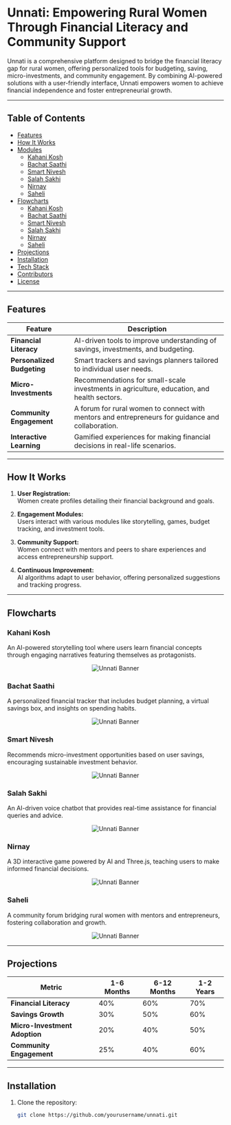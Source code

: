 # Unnati: Empowering Rural Women Through Financial Literacy and Community Support  

Unnati is a comprehensive platform designed to bridge the financial literacy gap for rural women, offering personalized tools for budgeting, saving, micro-investments, and community engagement. By combining AI-powered solutions with a user-friendly interface, Unnati empowers women to achieve financial independence and foster entrepreneurial growth.

---

## Table of Contents  

- [Features](#features)  
- [How It Works](#how-it-works)
- [Modules](#modules)
  - [Kahani Kosh](#kahani-kosh)  
  - [Bachat Saathi](#bachat-saathi)  
  - [Smart Nivesh](#smart-nivesh)  
  - [Salah Sakhi](#salah-sakhi)  
  - [Nirnay](#nirnay)  
  - [Saheli](#saheli) 
- [Flowcharts](#flowcharts)
  - [Kahani Kosh](#kahani-kosh)  
  - [Bachat Saathi](#bachat-saathi)  
  - [Smart Nivesh](#smart-nivesh)  
  - [Salah Sakhi](#salah-sakhi)  
  - [Nirnay](#nirnay)  
  - [Saheli](#saheli)  
- [Projections](#projections)  
- [Installation](#installation)  
- [Tech Stack](#tech-stack)  
- [Contributors](#contributors)  
- [License](#license)  

---

## Features  

| Feature                     | Description                                                                                     |  
|-----------------------------|-------------------------------------------------------------------------------------------------|  
| **Financial Literacy**      | AI-driven tools to improve understanding of savings, investments, and budgeting.               |  
| **Personalized Budgeting**  | Smart trackers and savings planners tailored to individual user needs.                         |  
| **Micro-Investments**       | Recommendations for small-scale investments in agriculture, education, and health sectors.     |  
| **Community Engagement**    | A forum for rural women to connect with mentors and entrepreneurs for guidance and collaboration.|  
| **Interactive Learning**    | Gamified experiences for making financial decisions in real-life scenarios.                    |  

---

## How It Works  

1. **User Registration:**  
   Women create profiles detailing their financial background and goals.  

2. **Engagement Modules:**  
   Users interact with various modules like storytelling, games, budget tracking, and investment tools.  

3. **Community Support:**  
   Women connect with mentors and peers to share experiences and access entrepreneurship support.  

4. **Continuous Improvement:**  
   AI algorithms adapt to user behavior, offering personalized suggestions and tracking progress.  

---

## Flowcharts

### Kahani Kosh  
An AI-powered storytelling tool where users learn financial concepts through engaging narratives featuring themselves as protagonists.

<div align="center">
  <img src="https://github.com/user-attachments/assets/ad7c57d6-f3aa-409c-8dd6-11312fcd7735" alt="Unnati Banner" />
</div>

### Bachat Saathi  
A personalized financial tracker that includes budget planning, a virtual savings box, and insights on spending habits.  

<div align="center">
  <img src="https://github.com/user-attachments/assets/543dbb6f-2499-4f63-83b5-111fa478fe15" alt="Unnati Banner" />
</div>

### Smart Nivesh  
Recommends micro-investment opportunities based on user savings, encouraging sustainable investment behavior.  

<div align="center">
  <img src="https://github.com/user-attachments/assets/8c03a0eb-795e-4700-b8cc-58fa2336375d" alt="Unnati Banner" />
</div>

### Salah Sakhi  
An AI-driven voice chatbot that provides real-time assistance for financial queries and advice.  

<div align="center">
  <img src="https://github.com/user-attachments/assets/7a4242ba-a44c-43fa-9587-51577dddbcb9" alt="Unnati Banner" />
</div>

### Nirnay  
A 3D interactive game powered by AI and Three.js, teaching users to make informed financial decisions.  

<div align="center">
  <img src="https://github.com/user-attachments/assets/51479884-aae2-480c-b4f5-8dd0efda480b" alt="Unnati Banner" />
</div>

### Saheli  
A community forum bridging rural women with mentors and entrepreneurs, fostering collaboration and growth.  

<div align="center">
  <img src="https://github.com/user-attachments/assets/d92e96f9-7cd0-42c5-b123-a3d1da25f4de" alt="Unnati Banner" />
</div>

---

## Projections  

| Metric                       | 1-6 Months | 6-12 Months | 1-2 Years  |  
|------------------------------|------------|-------------|------------|  
| **Financial Literacy**       | 40%        | 60%         | 70%        |  
| **Savings Growth**           | 30%        | 50%         | 60%        |  
| **Micro-Investment Adoption**| 20%        | 40%         | 50%        |  
| **Community Engagement**     | 25%        | 40%         | 60%        |  

---

## Installation  

1. Clone the repository:  
   ```bash  
   git clone https://github.com/yourusername/unnati.git  
